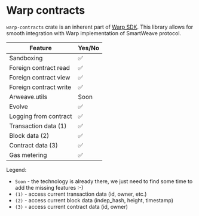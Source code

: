 # Warp contracts

`warp-contracts` crate is an inherent part of [Warp SDK](https://github.com/warp-contracts/warp). This library allows for smooth integration with Warp implementation of SmartWeave protocol.

| Feature                |   Yes/No    |
| ---------------------- | ----------- |
| Sandboxing             | ✅          |
| Foreign contract read  | ✅          |
| Foreign contract view  | ✅          |
| Foreign contract write | ✅          |
| Arweave.utils          | Soon        |
| Evolve                 | ✅          |
| Logging from contract  | ✅          |
| Transaction data (1)   | ✅          |
| Block data (2)         | ✅          |
| Contract data (3)      | ✅          |
| Gas metering           | ✅          |

Legend:
- `Soon` - the technology is already there, we just need to find some time to add the missing features :-)
- `(1)` - access current transaction data (id, owner, etc.)
- `(2)` - access current block data (indep_hash, height, timestamp)
- `(3)` - access current contract data (id, owner)
